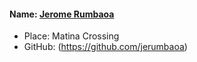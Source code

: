 #### Name: [Jerome Rumbaoa](https://github.com/jerumbaoa)
- Place: Matina Crossing
- GitHub: (https://github.com/jerumbaoa)